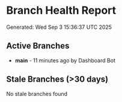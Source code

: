 # Branch Health Report
Generated: Wed Sep  3 15:36:37 UTC 2025

## Active Branches
- **main** - 11 minutes ago by Dashboard Bot

## Stale Branches (>30 days)
No stale branches found
